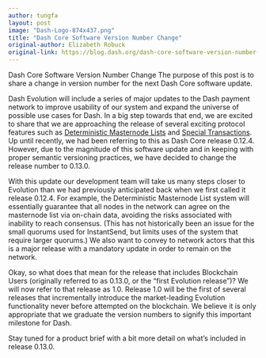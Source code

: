 ```yaml
---
author: tungfa
layout: post
image: "Dash-Logo-874x437.png"
title: "Dash Core Software Version Number Change"
original-author: Elizabeth Robuck
original-link: https://blog.dash.org/dash-core-software-version-number-change-c848eda22239
---
```

Dash Core Software Version Number Change
The purpose of this post is to share a change in version number for the next Dash Core software update.

Dash Evolution will include a series of major updates to the Dash payment network to improve usability of our system and expand the universe of possible use cases for Dash. In a big step towards that end, we are excited to share that we are approaching the release of several exciting protocol features such as [Deterministic Masternode Lists](https://blog.dash.org/introducing-deterministic-masternode-lists-daaa7c9bef34) and [Special Transactions](https://github.com/dashpay/dips/blob/master/dip-0002.md). Up until recently, we had been referring to this as Dash Core release 0.12.4. However, due to the magnitude of this software update and in keeping with proper semantic versioning practices, we have decided to change the release number to 0.13.0.

With this update our development team will take us many steps closer to Evolution than we had previously anticipated back when we first called it release 0.12.4. For example, the Deterministic Masternode List system will essentially guarantee that all nodes in the network can agree on the masternode list via on-chain data, avoiding the risks associated with inability to reach consensus. (This has not historically been an issue for the small quorums used for InstantSend, but limits uses of the system that require larger quorums.) We also want to convey to network actors that this is a major release with a mandatory update in order to remain on the network.

Okay, so what does that mean for the release that includes Blockchain Users (originally referred to as 0.13.0, or the “first Evolution release”)? We will now refer to that release as 1.0. Release 1.0 will be the first of several releases that incrementally introduce the market-leading Evolution functionality never before attempted on the blockchain. We believe it is only appropriate that we graduate the version numbers to signify this important milestone for Dash.

Stay tuned for a product brief with a bit more detail on what’s included in release 0.13.0.